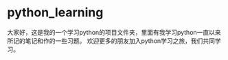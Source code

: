 # python_learning

大家好，这是我的一个学习python的项目文件夹，里面有我学习python一直以来所记的笔记和作的一些习题。
欢迎更多的朋友加入python学习之旅，我们共同学习。
